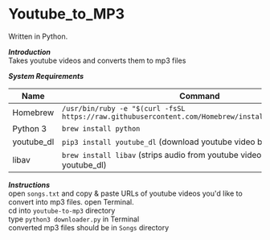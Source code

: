 # Youtube_to_MP3

Written in Python.

***Introduction***\
    Takes youtube videos and converts them to mp3 files

***System Requirements***

Name | Command
--- | ---
Homebrew | `/usr/bin/ruby -e "$(curl -fsSL https://raw.githubusercontent.com/Homebrew/install/master/install)"`
Python 3 | `brew install python`
youtube_dl | `pip3 install youtube_dl` (download youtube video by URL)
libav | `brew install libav` (strips audio from youtube videos) (used by youtube_dl)                           
                                                
***Instructions***\
    open `songs.txt` and copy & paste URLs of youtube videos you'd like to convert into mp3 files.
    open Terminal.\
    cd into `youtube-to-mp3` directory\
    type `python3 downloader.py` in Terminal\
    converted mp3 files should be in `Songs` directory
